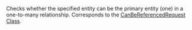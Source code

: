 Checks whether the specified entity can be the primary entity (one) in a one-to-many relationship. 
Corresponds to the [CanBeReferencedRequest Class](https://msdn.microsoft.com/library/microsoft.xrm.sdk.messages.canbereferencedrequest.aspx).
